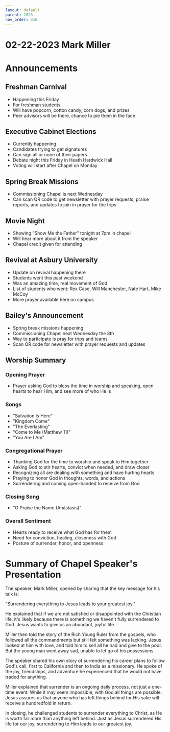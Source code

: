 ```yaml
---
layout: default
parent: 2023
nav_order: 316
---
```


# 02-22-2023 Mark Miller



# Announcements

## Freshman Carnival
- Happening this Friday
- For freshman students
- Will have popcorn, cotton candy, corn dogs, and prizes
- Peer advisors will be there, chance to pie them in the face

## Executive Cabinet Elections
- Currently happening 
- Candidates trying to get signatures
- Can sign all or none of their papers
- Debate night this Friday in Heath Hardwick Hall
- Voting will start after Chapel on Monday

## Spring Break Missions
- Commissioning Chapel is next Wednesday
- Can scan QR code to get newsletter with prayer requests, praise reports, and updates to join in prayer for the trips

## Movie Night
- Showing "Show Me the Father" tonight at 7pm in chapel
- Will hear more about it from the speaker
- Chapel credit given for attending

## Revival at Asbury University
- Update on revival happening there 
- Students went this past weekend
- Was an amazing time, real movement of God
- List of students who went: Rex Case, Will Manchester, Nate Hart, Mike McCoy
- More prayer available here on campus

## Bailey's Announcement
- Spring break missions happening
- Commissioning Chapel next Wednesday the 8th
- Way to participate is pray for trips and teams
- Scan QR code for newsletter with prayer requests and updates


## Worship Summary

### Opening Prayer
- Prayer asking God to bless the time in worship and speaking, open hearts to hear Him, and see more of who He is

### Songs 
- "Salvation Is Here" 
- "Kingdom Come"
- "The Everlasting"
- "Come to Me (Matthew 11)"
- "You Are I Am"

### Congregational Prayer
- Thanking God for the time to worship and speak to Him together
- Asking God to stir hearts, convict when needed, and draw closer
- Recognizing all are dealing with something and have hurting hearts
- Praying to honor God in thoughts, words, and actions
- Surrendering and coming open-handed to receive from God

### Closing Song
- "O Praise the Name (Anástasis)"

### Overall Sentiment
- Hearts ready to receive what God has for them
- Need for conviction, healing, closeness with God
- Posture of surrender, honor, and openness


# Summary of Chapel Speaker's Presentation

The speaker, Mark Miller, opened by sharing that the key message for his talk is: 

"Surrendering everything to Jesus leads to your greatest joy." 

He explained that if we are not satisfied or disappointed with the Christian life, it's likely because there is something we haven't fully surrendered to God. Jesus wants to give us an abundant, joyful life. 

Miller then told the story of the Rich Young Ruler from the gospels, who followed all the commandments but still felt something was lacking. Jesus looked at him with love, and told him to sell all he had and give to the poor. But the young man went away sad, unable to let go of his possessions. 

The speaker shared his own story of surrendering his career plans to follow God's call, first to California and then to India as a missionary. He spoke of the joy, friendships, and adventure he experienced that he would not have traded for anything. 

Miller explained that surrender is an ongoing daily process, not just a one-time event. While it may seem impossible, with God all things are possible. Jesus assures us that anyone who has left things behind for His sake will receive a hundredfold in return. 

In closing, he challenged students to surrender everything to Christ, as He is worth far more than anything left behind. Just as Jesus surrendered His life for our joy, surrendering to Him leads to our greatest joy.